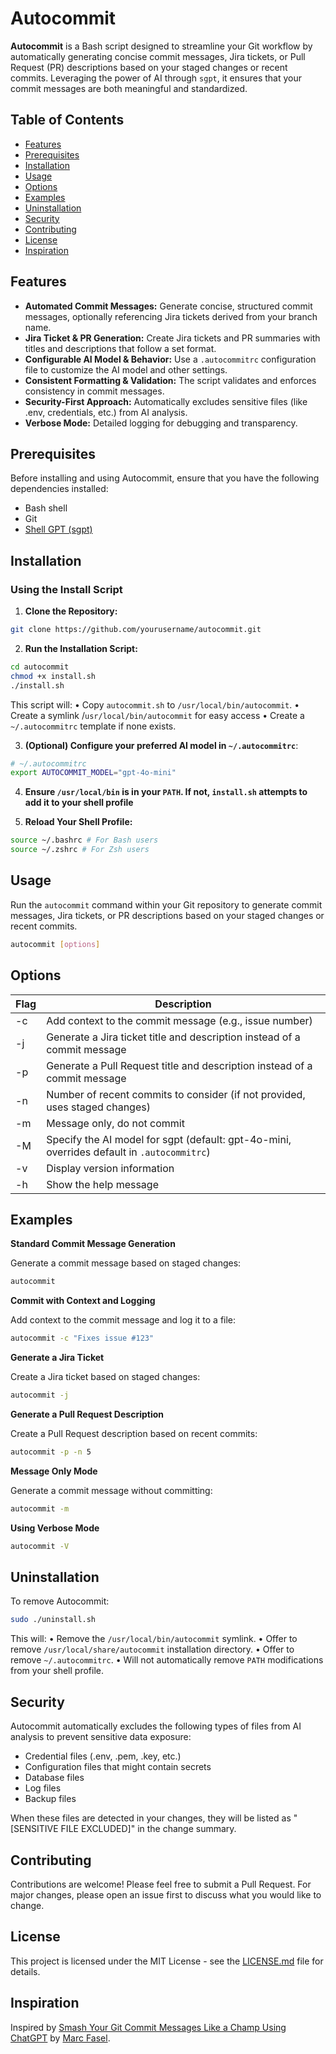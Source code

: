 # Autocommit

**Autocommit** is a Bash script designed to streamline your Git workflow by automatically generating concise commit messages, Jira tickets, or Pull Request (PR) descriptions based on your staged changes or recent commits. Leveraging the power of AI through `sgpt`, it ensures that your commit messages are both meaningful and standardized.

## Table of Contents

- [Features](#features)
- [Prerequisites](#prerequisites)
- [Installation](#installation)
- [Usage](#usage)
- [Options](#options)
- [Examples](#examples)
- [Uninstallation](#uninstallation)
- [Security](#security)
- [Contributing](#contributing)
- [License](#license)
- [Inspiration](#inspiration)

## Features

- **Automated Commit Messages:** Generate concise, structured commit messages, optionally referencing Jira tickets derived from your branch name.
- **Jira Ticket & PR Generation:** Create Jira tickets and PR summaries with titles and descriptions that follow a set format.
- **Configurable AI Model & Behavior:** Use a `.autocommitrc` configuration file to customize the AI model and other settings.
- **Consistent Formatting & Validation:** The script validates and enforces consistency in commit messages.
- **Security-First Approach:** Automatically excludes sensitive files (like .env, credentials, etc.) from AI analysis.
- **Verbose Mode:** Detailed logging for debugging and transparency.

## Prerequisites

Before installing and using Autocommit, ensure that you have the following dependencies installed:

- Bash shell
- Git
- [Shell GPT (sgpt)](https://github.com/TheR1D/shell_gpt)

## Installation

### Using the Install Script

1. **Clone the Repository:**

```bash
git clone https://github.com/yourusername/autocommit.git
```

2. **Run the Installation Script:**

```bash
cd autocommit
chmod +x install.sh
./install.sh
```

This script will:
• Copy `autocommit.sh` to `/usr/local/bin/autocommit`.
• Create a symlink /`usr/local/bin/autocommit` for easy access
• Create a `~/.autocommitrc` template if none exists.

3. **(Optional) Configure your preferred AI model in `~/.autocommitrc`**:

```bash
# ~/.autocommitrc
export AUTOCOMMIT_MODEL="gpt-4o-mini"
```

4. **Ensure `/usr/local/bin` is in your `PATH`. If not, `install.sh` attempts to add it to your shell profile**

5. **Reload Your Shell Profile:**

```bash
source ~/.bashrc # For Bash users
source ~/.zshrc # For Zsh users
```

## Usage

Run the `autocommit` command within your Git repository to generate commit messages, Jira tickets, or PR descriptions based on your staged changes or recent commits.

```bash
autocommit [options]
```

## Options

| Flag         | Description                                                                                |
| ------------ | ------------------------------------------------------------------------------------------ |
| -c <context> | Add context to the commit message (e.g., issue number)                                     |
| -j           | Generate a Jira ticket title and description instead of a commit message                   |
| -p           | Generate a Pull Request title and description instead of a commit message                  |
| -n <number>  | Number of recent commits to consider (if not provided, uses staged changes)                |
| -m           | Message only, do not commit                                                                |
| -M <model>   | Specify the AI model for sgpt (default: gpt-4o-mini, overrides default in `.autocommitrc`) |
| -v           | Display version information                                                                |
| -h           | Show the help message                                                                      |

## Examples

**Standard Commit Message Generation**

Generate a commit message based on staged changes:

```bash
autocommit
```

**Commit with Context and Logging**

Add context to the commit message and log it to a file:

```bash
autocommit -c "Fixes issue #123"
```

**Generate a Jira Ticket**

Create a Jira ticket based on staged changes:

```bash
autocommit -j
```

**Generate a Pull Request Description**

Create a Pull Request description based on recent commits:

```bash
autocommit -p -n 5
```

**Message Only Mode**

Generate a commit message without committing:

```bash
autocommit -m
```

**Using Verbose Mode**

```bash
autocommit -V
```

## Uninstallation

To remove Autocommit:

```bash
sudo ./uninstall.sh
```

This will:
• Remove the `/usr/local/bin/autocommit` symlink.
• Offer to remove `/usr/local/share/autocommit` installation directory.
• Offer to remove `~/.autocommitrc`.
• Will not automatically remove `PATH` modifications from your shell profile.

## Security

Autocommit automatically excludes the following types of files from AI analysis to prevent sensitive data exposure:

- Credential files (.env, .pem, .key, etc.)
- Configuration files that might contain secrets
- Database files
- Log files
- Backup files

When these files are detected in your changes, they will be listed as "[SENSITIVE FILE EXCLUDED]" in the change summary.

## Contributing

Contributions are welcome! Please feel free to submit a Pull Request. For major changes, please open an issue first to discuss what you would like to change.

## License

This project is licensed under the MIT License - see the [LICENSE.md](LICENSE.md) file for details.

## Inspiration

Inspired by [Smash Your Git Commit Messages Like a Champ Using ChatGPT](https://medium.com/@marc_fasel/smash-your-git-commit-messages-like-a-champ-using-chatgpt-0cbe8ea7b3df) by [Marc Fasel](https://medium.com/@marc_fasel).
